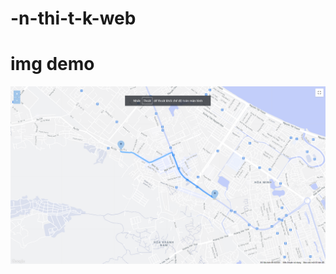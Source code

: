 # -n-thi-t-k-web
# img demo
![Image of adduser](https://github.com/pqhtobi/-n-thi-t-k-web/blob/main/Untitled.png)
